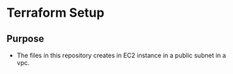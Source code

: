 # Terraform Setup

## Purpose
* The files in this repository creates in EC2 instance in a public subnet in a vpc.
